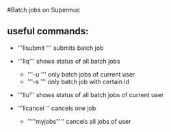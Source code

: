 #Batch jobs on Supermuc

## useful commands:
- '''llsubmit <batchjob>''' submits batch job
- '''llq''' shows status of all batch jobs

	- '''-u <username>''' only batch jobs of current user
	- '''-s <jobid>''' only batch job with certain id

- '''llu''' shows status of all batch jobs of current user
- '''llcancel <jobid>'' cancels one job

	- '''"myjobs"''' cancels all jobs of user

